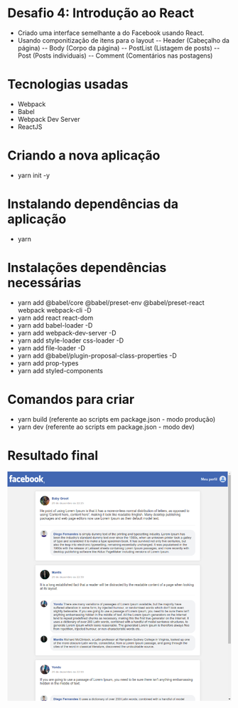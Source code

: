 # Desafio 4: Introdução ao React
- Criado uma interface semelhante a do Facebook usando React. 
- Usando componitização de itens para o layout 
-- Header (Cabeçalho da página)
-- Body (Corpo da página)
-- PostList (Listagem de posts)
-- Post (Posts individuais)
-- Comment (Comentários nas postagens)

# Tecnologias usadas
- Webpack
- Babel
- Webpack Dev Server
- ReactJS

# Criando a nova aplicação
- yarn init -y

# Instalando dependências da aplicação
- yarn 

# Instalações dependências necessárias
- yarn add @babel/core @babel/preset-env @babel/preset-react webpack webpack-cli -D
- yarn add react react-dom 
- yarn add babel-loader -D
- yarn add webpack-dev-server -D
- yarn add style-loader css-loader -D
- yarn add file-loader -D
- yarn add @babel/plugin-proposal-class-properties -D
- yarn add prop-types
- yarn add styled-components

# Comandos para criar
- yarn build (referente ao scripts em package.json - modo produção) 
- yarn dev (referente ao scripts em package.json - modo dev) 

# Resultado final
![alt text](https://github.com/andrelinos/bootcamp2019/blob/master/bootcamp-gostack-desafio-04/Screenshot.png?raw=true)



